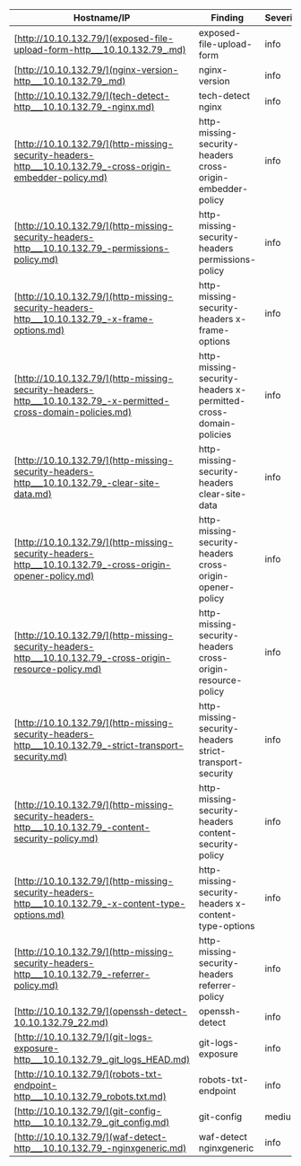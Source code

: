 | Hostname/IP | Finding | Severity |
| --- | --- | --- |
| [http://10.10.132.79/](exposed-file-upload-form-http___10.10.132.79_.md) | exposed-file-upload-form  | info |
| [http://10.10.132.79/](nginx-version-http___10.10.132.79_.md) | nginx-version  | info |
| [http://10.10.132.79/](tech-detect-http___10.10.132.79_-nginx.md) | tech-detect nginx | info |
| [http://10.10.132.79/](http-missing-security-headers-http___10.10.132.79_-cross-origin-embedder-policy.md) | http-missing-security-headers cross-origin-embedder-policy | info |
| [http://10.10.132.79/](http-missing-security-headers-http___10.10.132.79_-permissions-policy.md) | http-missing-security-headers permissions-policy | info |
| [http://10.10.132.79/](http-missing-security-headers-http___10.10.132.79_-x-frame-options.md) | http-missing-security-headers x-frame-options | info |
| [http://10.10.132.79/](http-missing-security-headers-http___10.10.132.79_-x-permitted-cross-domain-policies.md) | http-missing-security-headers x-permitted-cross-domain-policies | info |
| [http://10.10.132.79/](http-missing-security-headers-http___10.10.132.79_-clear-site-data.md) | http-missing-security-headers clear-site-data | info |
| [http://10.10.132.79/](http-missing-security-headers-http___10.10.132.79_-cross-origin-opener-policy.md) | http-missing-security-headers cross-origin-opener-policy | info |
| [http://10.10.132.79/](http-missing-security-headers-http___10.10.132.79_-cross-origin-resource-policy.md) | http-missing-security-headers cross-origin-resource-policy | info |
| [http://10.10.132.79/](http-missing-security-headers-http___10.10.132.79_-strict-transport-security.md) | http-missing-security-headers strict-transport-security | info |
| [http://10.10.132.79/](http-missing-security-headers-http___10.10.132.79_-content-security-policy.md) | http-missing-security-headers content-security-policy | info |
| [http://10.10.132.79/](http-missing-security-headers-http___10.10.132.79_-x-content-type-options.md) | http-missing-security-headers x-content-type-options | info |
| [http://10.10.132.79/](http-missing-security-headers-http___10.10.132.79_-referrer-policy.md) | http-missing-security-headers referrer-policy | info |
| [http://10.10.132.79/](openssh-detect-10.10.132.79_22.md) | openssh-detect  | info |
| [http://10.10.132.79/](git-logs-exposure-http___10.10.132.79_.git_logs_HEAD.md) | git-logs-exposure  | info |
| [http://10.10.132.79/](robots-txt-endpoint-http___10.10.132.79_robots.txt.md) | robots-txt-endpoint  | info |
| [http://10.10.132.79/](git-config-http___10.10.132.79_.git_config.md) | git-config  | medium |
| [http://10.10.132.79/](waf-detect-http___10.10.132.79_-nginxgeneric.md) | waf-detect nginxgeneric | info |
